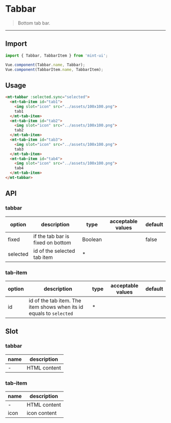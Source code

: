 # Tabbar

> Bottom tab bar.

-------------

## Import

```javascript
import { Tabbar, TabbarItem } from 'mint-ui';

Vue.component(Tabbar.name, Tabbar);
Vue.component(TabbarItem.name, TabbarItem);
```

## Usage

```html
<mt-tabbar :selected.sync="selected">
  <mt-tab-item id="tab1">
    <img slot="icon" src="../assets/100x100.png">
    tab1
  </mt-tab-item>
  <mt-tab-item id="tab2">
    <img slot="icon" src="../assets/100x100.png">
    tab2
  </mt-tab-item>
  <mt-tab-item id="tab3">
    <img slot="icon" src="../assets/100x100.png">
    tab3
  </mt-tab-item>
  <mt-tab-item id="tab4">
    <img slot="icon" src="../assets/100x100.png">
    tab4
  </mt-tab-item>
</mt-tabbar>
```

## API

### tabbar
| option | description | type | acceptable values | default |
|------|-------|---------|-------|--------|
| fixed | if the tab bar is fixed on bottom | Boolean | | false |
| selected | id of the selected tab item | * | |  |


### tab-item
| option | description | type | acceptable values | default |
|------|-------|---------|-------|--------|
| id | id of the tab item. The item shows when its id equals to `selected` | * | |  |

## Slot

### tabbar
| name | description |
|------|--------|
| - | HTML content |

### tab-item
| name | description |
|------|--------|
| - | HTML content |
|icon | icon content |
